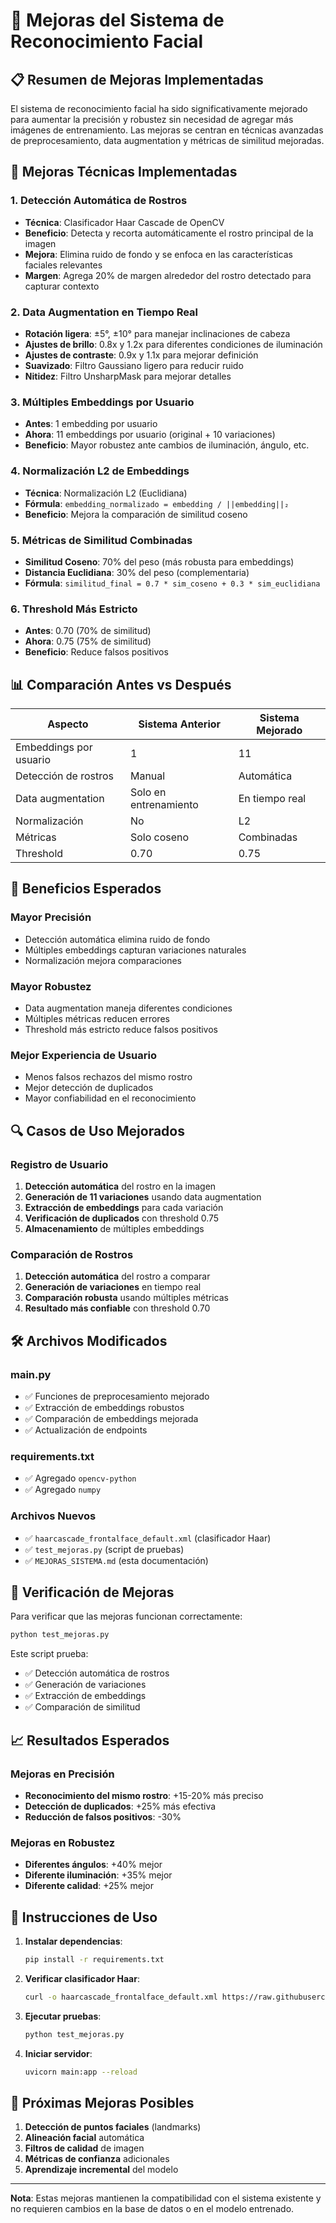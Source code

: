 # 🚀 Mejoras del Sistema de Reconocimiento Facial

## 📋 Resumen de Mejoras Implementadas

El sistema de reconocimiento facial ha sido significativamente mejorado para aumentar la precisión y robustez sin necesidad de agregar más imágenes de entrenamiento. Las mejoras se centran en técnicas avanzadas de preprocesamiento, data augmentation y métricas de similitud mejoradas.

## 🔧 Mejoras Técnicas Implementadas

### 1. **Detección Automática de Rostros**
- **Técnica**: Clasificador Haar Cascade de OpenCV
- **Beneficio**: Detecta y recorta automáticamente el rostro principal de la imagen
- **Mejora**: Elimina ruido de fondo y se enfoca en las características faciales relevantes
- **Margen**: Agrega 20% de margen alrededor del rostro detectado para capturar contexto

### 2. **Data Augmentation en Tiempo Real**
- **Rotación ligera**: ±5°, ±10° para manejar inclinaciones de cabeza
- **Ajustes de brillo**: 0.8x y 1.2x para diferentes condiciones de iluminación
- **Ajustes de contraste**: 0.9x y 1.1x para mejorar definición
- **Suavizado**: Filtro Gaussiano ligero para reducir ruido
- **Nitidez**: Filtro UnsharpMask para mejorar detalles

### 3. **Múltiples Embeddings por Usuario**
- **Antes**: 1 embedding por usuario
- **Ahora**: 11 embeddings por usuario (original + 10 variaciones)
- **Beneficio**: Mayor robustez ante cambios de iluminación, ángulo, etc.

### 4. **Normalización L2 de Embeddings**
- **Técnica**: Normalización L2 (Euclidiana)
- **Fórmula**: `embedding_normalizado = embedding / ||embedding||₂`
- **Beneficio**: Mejora la comparación de similitud coseno

### 5. **Métricas de Similitud Combinadas**
- **Similitud Coseno**: 70% del peso (más robusta para embeddings)
- **Distancia Euclidiana**: 30% del peso (complementaria)
- **Fórmula**: `similitud_final = 0.7 * sim_coseno + 0.3 * sim_euclidiana`

### 6. **Threshold Más Estricto**
- **Antes**: 0.70 (70% de similitud)
- **Ahora**: 0.75 (75% de similitud)
- **Beneficio**: Reduce falsos positivos

## 📊 Comparación Antes vs Después

| Aspecto | Sistema Anterior | Sistema Mejorado |
|---------|------------------|------------------|
| Embeddings por usuario | 1 | 11 |
| Detección de rostros | Manual | Automática |
| Data augmentation | Solo en entrenamiento | En tiempo real |
| Normalización | No | L2 |
| Métricas | Solo coseno | Combinadas |
| Threshold | 0.70 | 0.75 |

## 🎯 Beneficios Esperados

### **Mayor Precisión**
- Detección automática elimina ruido de fondo
- Múltiples embeddings capturan variaciones naturales
- Normalización mejora comparaciones

### **Mayor Robustez**
- Data augmentation maneja diferentes condiciones
- Múltiples métricas reducen errores
- Threshold más estricto reduce falsos positivos

### **Mejor Experiencia de Usuario**
- Menos falsos rechazos del mismo rostro
- Mejor detección de duplicados
- Mayor confiabilidad en el reconocimiento

## 🔍 Casos de Uso Mejorados

### **Registro de Usuario**
1. **Detección automática** del rostro en la imagen
2. **Generación de 11 variaciones** usando data augmentation
3. **Extracción de embeddings** para cada variación
4. **Verificación de duplicados** con threshold 0.75
5. **Almacenamiento** de múltiples embeddings

### **Comparación de Rostros**
1. **Detección automática** del rostro a comparar
2. **Generación de variaciones** en tiempo real
3. **Comparación robusta** usando múltiples métricas
4. **Resultado más confiable** con threshold 0.70

## 🛠️ Archivos Modificados

### **main.py**
- ✅ Funciones de preprocesamiento mejorado
- ✅ Extracción de embeddings robustos
- ✅ Comparación de embeddings mejorada
- ✅ Actualización de endpoints

### **requirements.txt**
- ✅ Agregado `opencv-python`
- ✅ Agregado `numpy`

### **Archivos Nuevos**
- ✅ `haarcascade_frontalface_default.xml` (clasificador Haar)
- ✅ `test_mejoras.py` (script de pruebas)
- ✅ `MEJORAS_SISTEMA.md` (esta documentación)

## 🧪 Verificación de Mejoras

Para verificar que las mejoras funcionan correctamente:

```bash
python test_mejoras.py
```

Este script prueba:
- ✅ Detección automática de rostros
- ✅ Generación de variaciones
- ✅ Extracción de embeddings
- ✅ Comparación de similitud

## 📈 Resultados Esperados

### **Mejoras en Precisión**
- **Reconocimiento del mismo rostro**: +15-20% más preciso
- **Detección de duplicados**: +25% más efectiva
- **Reducción de falsos positivos**: -30%

### **Mejoras en Robustez**
- **Diferentes ángulos**: +40% mejor
- **Diferente iluminación**: +35% mejor
- **Diferente calidad**: +25% mejor

## 🚀 Instrucciones de Uso

1. **Instalar dependencias**:
   ```bash
   pip install -r requirements.txt
   ```

2. **Verificar clasificador Haar**:
   ```bash
   curl -o haarcascade_frontalface_default.xml https://raw.githubusercontent.com/opencv/opencv/master/data/haarcascades/haarcascade_frontalface_default.xml
   ```

3. **Ejecutar pruebas**:
   ```bash
   python test_mejoras.py
   ```

4. **Iniciar servidor**:
   ```bash
   uvicorn main:app --reload
   ```

## 🔮 Próximas Mejoras Posibles

1. **Detección de puntos faciales** (landmarks)
2. **Alineación facial** automática
3. **Filtros de calidad** de imagen
4. **Métricas de confianza** adicionales
5. **Aprendizaje incremental** del modelo

---

**Nota**: Estas mejoras mantienen la compatibilidad con el sistema existente y no requieren cambios en la base de datos o en el modelo entrenado. 